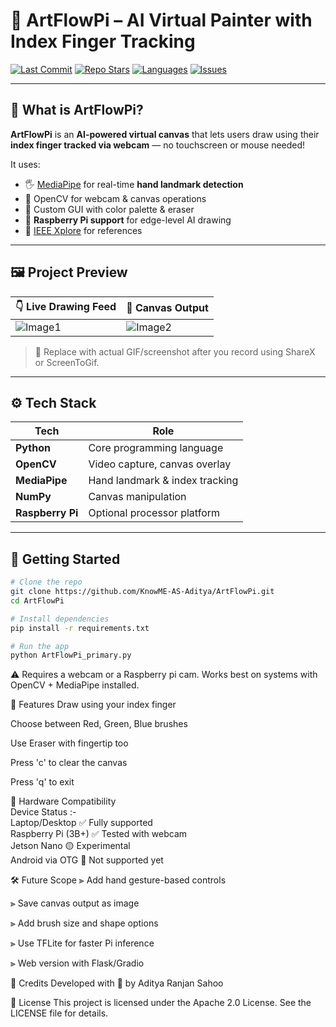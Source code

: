 # 🎨 ArtFlowPi – AI Virtual Painter with Index Finger Tracking

[![Last Commit](https://img.shields.io/github/last-commit/KnowME-AS-Aditya/ArtFlowPi?color=blue&style=flat-square)](https://github.com/KnowME-AS-Aditya/ArtFlowPi)
[![Repo Stars](https://img.shields.io/github/stars/KnowME-AS-Aditya/ArtFlowPi?style=flat-square)](https://github.com/KnowME-AS-Aditya/ArtFlowPi/stargazers)
[![Languages](https://img.shields.io/github/languages/top/KnowME-AS-Aditya/ArtFlowPi?color=purple&style=flat-square)](https://github.com/KnowME-AS-Aditya/ArtFlowPi)
[![Issues](https://img.shields.io/github/issues/KnowME-AS-Aditya/ArtFlowPi?style=flat-square)](https://github.com/KnowME-AS-Aditya/ArtFlowPi/issues)

---

## 🧠 What is ArtFlowPi?

**ArtFlowPi** is an **AI-powered virtual canvas** that lets users draw using their **index finger tracked via webcam** — no touchscreen or mouse needed!

It uses:
- 🖐️ [MediaPipe](https://google.github.io/mediapipe/) for real-time **hand landmark detection**
- 🎥 OpenCV for webcam & canvas operations
- 🎨 Custom GUI with color palette & eraser
- 🍓 **Raspberry Pi support** for edge-level AI drawing
- 📝 [IEEE Xplore](https://ieeexplore.ieee.org/document/10094385) for references

---

## 🖼️ Project Preview

| 👇 Live Drawing Feed | 🎯 Canvas Output |
|----------------------|------------------|
| ![Image1](./demo.gif) | ![Image2](./canvas_sample.png) |

> 🔁 Replace with actual GIF/screenshot after you record using ShareX or ScreenToGif.

---

## ⚙️ Tech Stack

| Tech        | Role                           |
|-------------|--------------------------------|
| **Python**  | Core programming language      |
| **OpenCV**  | Video capture, canvas overlay  |
| **MediaPipe** | Hand landmark & index tracking |
| **NumPy**   | Canvas manipulation            |
| **Raspberry Pi** | Optional processor platform |

---

## 🚀 Getting Started

```bash
# Clone the repo
git clone https://github.com/KnowME-AS-Aditya/ArtFlowPi.git
cd ArtFlowPi

# Install dependencies
pip install -r requirements.txt

# Run the app
python ArtFlowPi_primary.py
```
⚠️ Requires a webcam or a Raspberry pi cam. Works best on systems with OpenCV + MediaPipe installed.

🎨 Features
Draw using your index finger

Choose between Red, Green, Blue brushes

Use Eraser with fingertip too

Press 'c' to clear the canvas

Press 'q' to exit

📡 Hardware Compatibility  
Device	Status :-  
 Laptop/Desktop	    ✅ Fully supported  
 Raspberry Pi (3B+)	✅ Tested with webcam  
 Jetson Nano	       🟡 Experimental  
 Android via OTG	   🔴 Not supported yet  

🛠️ Future Scope
⫸ Add hand gesture-based controls

⫸ Save canvas output as image

⫸ Add brush size and shape options

⫸ Use TFLite for faster Pi inference

⫸ Web version with Flask/Gradio

🙌 Credits
Developed with 💙 by Aditya Ranjan Sahoo


📜 License
This project is licensed under the Apache 2.0 License.
See the LICENSE file for details.

